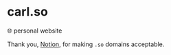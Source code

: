# carl.so
🌐 personal website

Thank you, [Notion](https://www.notion.so/), for making `.so` domains acceptable.
